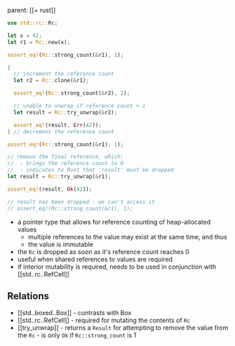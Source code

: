 parent: [[+ rust]]

```rust
use std::rc::Rc;

let x = 42;
let r1 = Rc::new(x);

assert_eq!(Rc::strong_count(&r1), 1);

{
  // increment the reference count
  let r2 = Rc::clone(&r1);

  assert_eq!(Rc::strong_count(&r2), 2);

  // unable to unwrap if reference count > 1
  let result = Rc::try_unwrap(&r2);

  assert_eq!(result, Err(42));
} // decrement the reference count

assert_eq!(Rc::strong_count(&r1), 1);

// remove the final reference, which:
//  - brings the reference count to 0
//  - indicates to Rust that 'result' must be dropped
let result = Rc::try_unwrap(&r1);

assert_eq!(result, Ok(42));

// result has been dropped - we can't access it
// assert_eq!(Rc::strong_count(&r1), 1);
```

- a pointer type that allows for reference counting of heap-allocated values
  - multiple references to the value may exist at the same time, and thus
  - the value is immutable
- the `Rc` is dropped as soon as it's reference count reaches 0
- useful when shared references to values are required
- if interior mutability is required, needs to be used in conjunction with [[std..rc..RefCell]]

## Relations

- [[std..boxed..Box]] - contrasts with Box
- [[std..rc..RefCell]] - required for mutating the contents of `Rc`
- [[try_unwrap]] - returns a `Result` for attempting to remove the value from
  the `Rc` - is only `Ok` if `Rc::strong_count` is 1
